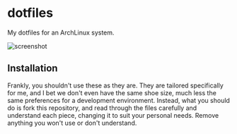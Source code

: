 # dotfiles

My dotfiles for an ArchLinux system.

![screenshot](https://camo.githubusercontent.com/621afbb2d62a4cbae3ae7117982cec6a4638132f/68747470733a2f2f692e696d6775722e636f6d2f4d754239426b502e6a7067)

## Installation

Frankly, you shouldn't use these as they are. They are tailored specifically for
me, and I bet we don't even have the same shoe size, much less the same
preferences for a development environment. Instead, what you should do is fork
this repository, and read through the files carefully and understand each piece,
changing it to suit your personal needs. Remove anything you won't use or don't
understand.
